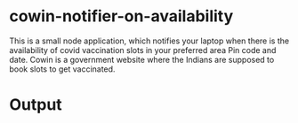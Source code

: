 # cowin-notifier-on-availability
This is a small node application, which notifies your laptop when there is the availability of covid vaccination slots in your preferred area Pin code and date.
Cowin is a government website where the Indians are supposed to book slots to get vaccinated.

# Output


